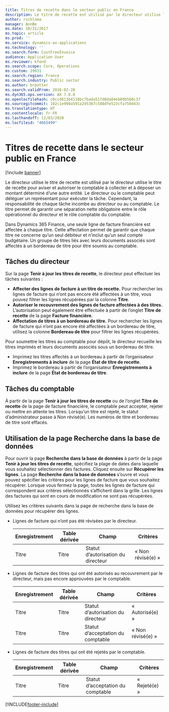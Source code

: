 ```yaml
---
title: Titres de recette dans le secteur public en France
description: Le titre de recette est utilisé par le directeur utilise le titre de recette pour aviser et autoriser le comptable à collecter et à déposer un montant déterminé d’une autre entité.
author: rschloma
manager: AnnBe
ms.date: 10/31/2017
ms.topic: article
ms.prod: ''
ms.service: dynamics-ax-applications
ms.technology: ''
ms.search.form: CustFreeInvoice
audience: Application User
ms.reviewer: kfend
ms.search.scope: Core, Operations
ms.custom: 19931
ms.search.region: France
ms.search.industry: Public sector
ms.author: brpotter
ms.search.validFrom: 2016-02-28
ms.dyn365.ops.version: AX 7.0.0
ms.openlocfilehash: c0ccd613b4118bc7bada51fd8da84eb89b568c37
ms.sourcegitcommit: 102c1e998a591a295307c588dfe523cfa750d43c
ms.translationtype: HT
ms.contentlocale: fr-FR
ms.lasthandoff: 12/03/2020
ms.locfileid: "4665499"
---
```

# <a name="titres-de-recette-in-the-public-sector-in-france"></a>Titres de recette dans le secteur public en France

[!include [banner](../includes/banner.md)]

Le directeur utilise le titre de recette est utilisé par le directeur utilise le titre de recette pour aviser et autoriser le comptable à collecter et à déposer un montant déterminé d’une autre entité. Le directeur ou le comptable peut déléguer un représentant pour exécuter la tâche. Cependant, la responsabilité de chaque tâche incombe au directeur ou au comptable. Le titre permet de garantir une séparation nette obligatoire entre le rôle opérationnel du directeur et le rôle comptable du comptable.

Dans Dynamics 365 Finance, une seule ligne de facture financière est affectée à chaque titre. Cette affectation permet de garantir que chaque titre ne concerne qu’un seul débiteur et n’inclut qu’un seul compte budgétaire. Un groupe de titres liés avec leurs documents associés sont affectés à un bordereau de titre pour être soumis au comptable.

## <a name="directors-tasks"></a>Tâches du directeur
Sur la page **Tenir à jour les titres de recette**, le directeur peut effectuer les tâches suivantes :

-   **Affecter des lignes de facture à un titre de recette.** Pour rechercher les lignes de facture qui n’ont pas encore été affectées à un titre, vous pouvez filtrer les lignes récupérées par la colonne **Titre**.
-   **Autoriser le recouvrement des lignes de facture affectées à des titres.** L’autorisation peut également être effectuée à partir de l’onglet **Titre de recette** de la page **Facture financière**.
-   **Affectation de titres à un bordereau de titre.** Pour rechercher les lignes de facture qui n’ont pas encore été affectées à un bordereau de titre, utilisez la colonne **Bordereau de titre** pour filtrer les lignes récupérées.

Pour soumettre les titres au comptable pour dépôt, le directeur recueille les titres imprimés et leurs documents associés sous un bordereau de titre.

-   Imprimez les titres affectés à un bordereau à partir de l’organisateur **Enregistrements à inclure** de la page **État de titre de recette**.
-   Imprimez le bordereau à partir de l’organisateur **Enregistrements à inclure** de la page **État de bordereau de titre**.

## <a name="accountants-tasks"></a>Tâches du comptable
À partir de la page **Tenir à jour les titres de recette** ou de l’onglet **Titre de recette** de la page de facture financière, le comptable peut accepter, rejeter ou mettre en attente les titres. Lorsqu’un titre est rejeté, le statut d’administrateur passe à Non révisé(e). Les numéros de titre et bordereau de titre sont effacés.

## <a name="using-the-database-inquiry-page"></a>Utilisation de la page Recherche dans la base de données
Pour ouvrir la page **Recherche dans la base de données** à partir de la page **Tenir à jour les titres de recette**, spécifiez la plage de dates dans laquelle vous souhaitez sélectionner des factures. Cliquez ensuite sur **Récupérer les lignes**. La page **Recherche dans la base de données** s’ouvre et vous pouvez spécifier les critères pour les lignes de facture que vous souhaitez récupérer. Lorsque vous fermez la page, toutes les lignes de facture qui correspondent aux critères sélectionnés s’affichent dans la grille. Les lignes des factures qui sont en cours de modification ne sont pas récupérées. 

Utilisez les critères suivants dans la page de recherche dans la base de données pour récupérer des lignes.

- Lignes de facture qui n’ont pas été révisées par le directeur.

  | Enregistrement | Table dérivée |             Champ             |    Critères    |
  |-------|---------------|-------------------------------|----------------|
  | Titre |     Titre     | Statut d’autorisation du directeur | « Non révisé(e) » |


- Lignes de facture des titres qui ont été autorisés au recouvrement par le directeur, mais pas encore approuvées par le comptable.

  | Enregistrement | Table dérivée |             Champ             |    Critères    |
  |-------|---------------|-------------------------------|----------------|
  | Titre |     Titre     | Statut d’autorisation du directeur |  « Autorisé(e) »  |
  | Titre |     Titre     | Statut d’acceptation du comptable  | « Non révisé(e) » |


- Lignes de facture des titres qui ont été rejetés par le comptable.

  | Enregistrement | Table dérivée | Champ                        | Critères   |
  |-------|---------------|------------------------------|------------|
  | Titre | Titre         | Statut d’acceptation du comptable | « Rejeté(e) » |







[!INCLUDE[footer-include](../../includes/footer-banner.md)]